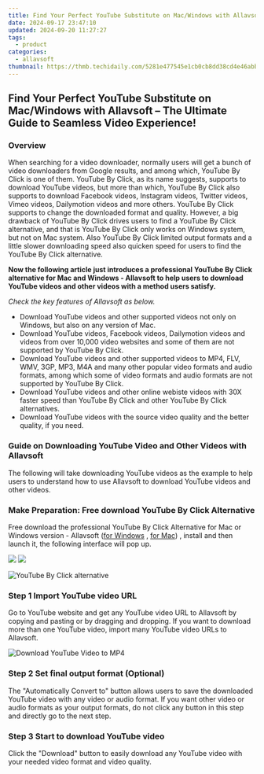 ```yaml
---
title: Find Your Perfect YouTube Substitute on Mac/Windows with Allavsoft – The Ultimate Guide to Seamless Video Experience!
date: 2024-09-17 23:47:10
updated: 2024-09-20 11:27:27
tags:
  - product
categories:
  - allavsoft
thumbnail: https://thmb.techidaily.com/5281e477545e1cb0cb8dd38cd4e46abb0b9705463fafab5020264a61cbf6a196.jpg
---
```


## Find Your Perfect YouTube Substitute on Mac/Windows with Allavsoft – The Ultimate Guide to Seamless Video Experience!

### Overview

When searching for a video downloader, normally users will get a bunch of video downloaders from Google results, and among which, YouTube By Click is one of them. YouTube By Click, as its name suggests, supports to download YouTube videos, but more than which, YouTube By Click also supports to download Facebook videos, Instagram videos, Twitter videos, Vimeo videos, Dailymotion videos and more others. YouTube By Click supports to change the downloaded format and quality. However, a big drawback of YouTube By Click drives users to find a YouTube By Click alternative, and that is YouTube By Click only works on Windows system, but not on Mac system. Also YouTube By Click limited output formats and a little slower downloading speed also quicken speed for users to find the YouTube By Click alternative.

**Now the following article just introduces a professional YouTube By Click alternative for Mac and Windows - Allavsoft to help users to download YouTube videos and other videos with a method users satisfy.**

_Check the key features of Allavsoft as below._

* Download YouTube videos and other supported videos not only on Windows, but also on any version of Mac.
* Download YouTube videos, Facebook videos, Dailymotion videos and videos from over 10,000 video websites and some of them are not supported by YouTube By Click.
* Download YouTube videos and other supported videos to MP4, FLV, WMV, 3GP, MP3, M4A and many other popular video formats and audio formats, among which some of video formats and audio formats are not supported by YouTube By Click.
* Download YouTube videos and other online webiste videos with 30X faster speed than YouTube By Click and other YouTube By Click alternatives.
* Download YouTube videos with the source video quality and the better quality, if you need.

### Guide on Downloading YouTube Video and Other Videos with Allavsoft

The following will take downloading YouTube videos as the example to help users to understand how to use Allavsoft to download YouTube videos and other videos.

### Make Preparation: Free download YouTube By Click Alternative

Free download the professional YouTube By Click Alternative for Mac or Windows version - Allavsoft ([for Windows](https://tools.techidaily.com/allavsoft/products/) , [for Mac](https://tools.techidaily.com/allavsoft/products/)) , install and then launch it, the following interface will pop up.

[![](https://www.allavsoft.com/how-to/../images/how-to/free-download-win.jpg)](https://tools.techidaily.com/allavsoft/products/) [![](https://www.allavsoft.com/how-to/../images/how-to/free-download-mac.jpg)](https://tools.techidaily.com/allavsoft/products/)

![YouTube By Click alternative](https://www.allavsoft.com/how-to/../images/allavsoft/screen-shot-600.jpg)

### Step 1 Import YouTube video URL

Go to YouTube website and get any YouTube video URL to Allavsoft by copying and pasting or by dragging and dropping. If you want to download more than one YouTube video, import many YouTube video URLs to Allavsoft.

![Download YouTube Video to MP4](https://www.allavsoft.com/how-to/../images/how-to/download-rtmp-video/download-rtmp-video.jpg)

### Step 2 Set final output format (Optional)

The "Automatically Convert to" button allows users to save the downloaded YouTube video with any video or audio format. If you want other video or audio formats as your output formats, do not click any button in this step and directly go to the next step.

### Step 3 Start to download YouTube video

Click the "Download" button to easily download any YouTube video with your needed video format and video quality.

<ins class="adsbygoogle"
     style="display:block"
     data-ad-format="autorelaxed"
     data-ad-client="ca-pub-7571918770474297"
     data-ad-slot="1223367746"></ins>



<ins class="adsbygoogle"
     style="display:block"
     data-ad-client="ca-pub-7571918770474297"
     data-ad-slot="8358498916"
     data-ad-format="auto"
     data-full-width-responsive="true"></ins>
